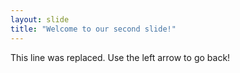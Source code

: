 ```yaml
---
layout: slide
title: "Welcome to our second slide!"
---
```

This line was replaced.
Use the left arrow to go back!

